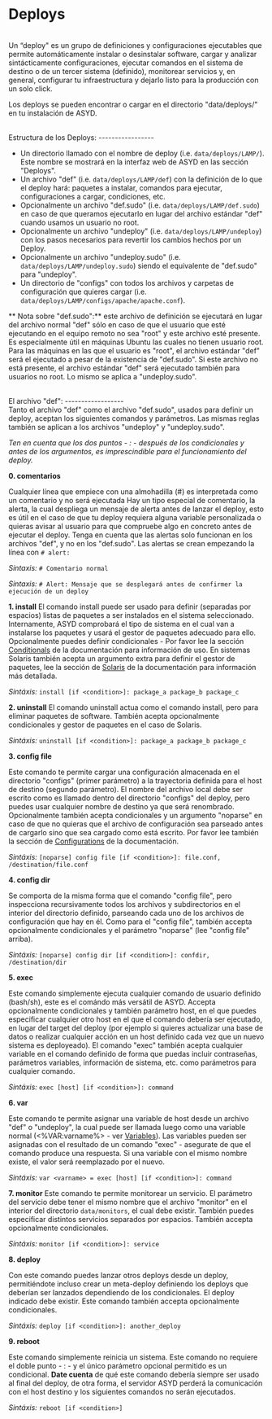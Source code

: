 Deploys
=======
<br/>
Un “deploy" es un grupo de definiciones y configuraciones ejecutables que permite
automáticamente instalar o desinstalar software, cargar y analizar sintácticamente configuraciones,
ejecutar comandos en el sistema de destino o de un tercer sistema (definido), monitorear servicios y, en general,
configurar tu infraestructura y dejarlo listo para la producción con un solo click.

Los deploys se pueden encontrar o cargar en el directorio "data/deploys/" en tu instalación de ASYD.

<br/>
Estructura de los Deploys:
-----------------
<br/>

* Un directorio llamado con el nombre de deploy (i.e. `data/deploys/LAMP/`). Este nombre
se mostrará en la interfaz web de ASYD en las sección "Deploys".
* Un archivo "def" (i.e. `data/deploys/LAMP/def`) con la definición de lo que el deploy hará:
paquetes a instalar, comandos para ejecutar, configuraciones a cargar, condiciones, etc.
* Opcionalmente un archivo "def.sudo" (i.e. `data/deploys/LAMP/def.sudo`) en caso de que queramos
ejecutarlo en lugar del archivo estándar "def" cuando usamos un usuario no root.
* Opcionalmente un archivo "undeploy" (i.e. `data/deploys/LAMP/undeploy`) con los pasos necesarios para
revertir los cambios hechos por un Deploy.
* Opcionalmente un archivo "undeploy.sudo" (i.e. `data/deploys/LAMP/undeploy.sudo`) siendo el equivalente
de "def.sudo" para "undeploy".
* Un directorio de "configs" con todos los archivos y carpetas de configuración que quieres cargar
(i.e. `data/deploys/LAMP/configs/apache/apache.conf`).

** Nota sobre "def.sudo":** este archivo de definición se ejecutará en lugar del archivo normal "def" sólo en caso
de que el usuario que esté ejecutando en el equipo remoto no sea "root" y este archivo esté presente.
Es especialmente útil en máquinas Ubuntu las cuales no tienen usuario root.
Para las máquinas en las que el usuario es "root",  el archivo estándar "def" será el ejecutado a pesar de la existencia de "def.sudo".
Si este archivo no está presente, el archivo estándar "def" será ejecutado también para usuarios no root. Lo mismo se aplica a "undeploy.sudo".

<br/>
El archivo "def":
------------------
<br/>
Tanto el archivo "def" como el archivo "def.sudo", usados para definir un deploy, aceptan los siguientes
comandos y parámetros. Las mismas reglas también se aplican a los archivos "undeploy" y "undeploy.sudo".

*Ten en cuenta que los dos puntos - : - después de los condicionales y antes
de los argumentos, es imprescindible para el funcionamiento del deploy.*

**0. comentarios**

Cualquier línea que empiece con una almohadilla (#) es interpretada como un comentario y no será ejecutada
Hay un tipo especial de comentario, la alerta, la cual despliega un mensaje de alerta antes de lanzar el deploy,
esto es útil en el caso de que tu deploy requiera alguna variable personalizada o quieras avisar al usuario para que compruebe
algo en concreto antes de ejecutar el deploy. Tenga en cuenta que las alertas solo funcionan en los archivos "def", y no en los "def.sudo".
Las alertas se crean empezando la línea con `# alert:`

*Sintaxis:* `# Comentario normal`

*Sintaxis:* `# Alert: Mensaje que se desplegará antes de confirmer la ejecución de un deploy`

**1. install**
El comando install puede ser usado para definir (separadas por espacios) listas de paquetes a ser instalados
en el sistema seleccionado. Internamente, ASYD comprobará el tipo de sistema en el cual van a instalarse
los paquetes y usará el gestor de paquetes adecuado para ello. Opcionalmente puedes definir
condicionales - Por favor lee la sección [Conditionals](conditionals.md) de la documentación para información de uso.
En sistemas Solaris también acepta un argumento extra para definir el gestor de paquetes, lee la sección
de [Solaris](solaris.md) de la documentación para información más detallada.

*Sintáxis:* `install [if <condition>]: package_a package_b package_c`

**2. uninstall**
El comando uninstall actua como el comando install, pero para eliminar paquetes de software.
También acepta opcionalmente condicionales y gestor de paquetes en el caso de Solaris.

*Sintáxis:* `uninstall [if <condition>]: package_a package_b package_c`

**3. config file**

Este comando te permite cargar una configuración almacenada en el directorio "configs" (primer parámetro)
a la trayectoria definida para el host de destino (segundo parámetro). El nombre del archivo local debe ser
escrito como es llamado dentro del directorio "configs" del deploy, pero puedes usar cualquier nombre
de destino ya que será renombrado. Opcionalmente también acepta condicionales
y un argumento "noparse" en caso de que no quieras que el archivo de configuración sea parseado antes de cargarlo
sino que sea cargado como está escrito. Por favor lee también la sección de [Configurations](configurations.md) de la documentación.

*Sintáxis:* `[noparse] config file [if <condition>]: file.conf, /destination/file.conf`

**4. config dir**

Se comporta de la misma forma que el comando "config file", pero inspecciona recursivamente todos los archivos y
subdirectorios en el interior del directorio definido, parseando cada uno de los archivos de configuración que hay en él.
Como para el "config file", también accepta opcionalmente condicionales y el parámetro "noparse" (lee "config file" arriba).

*Sintáxis:* `[noparse] config dir [if <condition>]: confdir, /destination/dir`

**5. exec**

Este comando simplemente ejecuta cualquier comando de usuario definido (bash/sh), este es el comándo
más versátil de ASYD. Accepta opcionalmente condicionales y también parámetro host, en el que puedes
especificar cualquier otro host en el que el comando debería ser ejecutado, en lugar del target del deploy
(por ejemplo si quieres actualizar una base de datos o realizar cualquier acción en un host definido
cada vez que un nuevo sistema es deployeado). El comando "exec" también acepta cualquier variable en el comando definido
de forma que puedas incluir contraseñas, parámetros variables, información de sistema, etc. como parámetros
para cualquier comando.

*Sintáxis:* `exec [host] [if <condition>]: command`

**6. var**

Este comando te permite asignar una variable de host desde un archivo "def" o "undeploy", la cual puede ser
llamada luego como una variable normal (<%VAR:varname%> - ver [Variables](variables.md)). Las variables pueden
ser asignadas con el resultado de un comando "exec" - asegurate de que el comando produce una respuesta. Si una
variable con el mismo nombre existe, el valor será reemplazado por el nuevo.

*Sintáxis:* `var <varname> = exec [host] [if <condition>]: command`

**7. monitor**
Este comando te permite monitorear un servicio. El parámetro del servicio debe tener el mismo nombre
que el archivo "monitor" en el interior del directorio `data/monitors`, el cual debe existir. También
puedes especificar distintos servicios separados por espacios. También accepta opcionalmente condicionales.

*Sintáxis:* `monitor [if <condition>]: service`

**8. deploy**

Con este comando puedes lanzar otros deploys desde un deploy, permitiéndote incluso crear
un meta-deploy definiendo los deploys que deberían ser lanzados dependiendo de los condicionales.
El deploy indicado debe existir. Este comando también accepta opcionalmente condicionales.

*Sintáxis:* `deploy [if <condition>]: another_deploy`

**9. reboot**

Este comando simplemente reinicia un sistema. Este comando no requiere el doble punto - : - y el único
parámetro opcional permitido es un condicional. **Date cuenta** de qué este comando debería siempre
ser usado al final del deploy, de otra forma, el servidor ASYD perderá la comunicación con el
host destino y los siguientes comandos no serán ejecutados.

*Sintáxis:* `reboot [if <condition>]`
